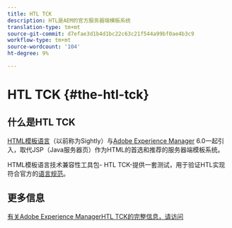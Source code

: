 ```yaml
---
title: HTL TCK
description: HTL是AEM的官方服务器端模板系统
translation-type: tm+mt
source-git-commit: d7efae3d1b4d1bc22c63c21f544a99bf0ae4b3c9
workflow-type: tm+mt
source-wordcount: '104'
ht-degree: 9%

---
```



# HTL TCK {#the-htl-tck}

## 什么是HTL TCK

[HTML模板语言](overview.md)（以前称为Sightly）与[Adobe Experience Manager](http://www.adobe.com/cn/solutions/web-experience-management.html) 6.0一起引入，取代JSP（Java服务器页）作为HTML的首选和推荐的服务器端模板系统。

HTML模板语言技术兼容性工具包- HTL TCK-提供一套测试，用于验证HTL实现符合官方的[语言规范](https://github.com/adobe/htl-spec)。

## 更多信息

[有关Adobe Experience ManagerHTL TCK的完整信息，请访问](https://github.com/adobe/htl-tck)

